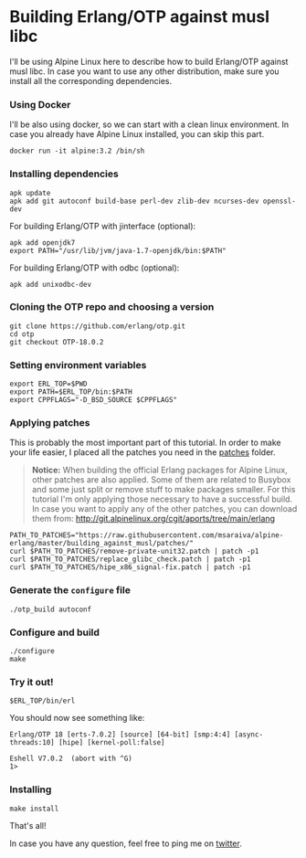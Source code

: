 Building Erlang/OTP against musl libc
=====

I'll be using Alpine Linux here to describe how to build Erlang/OTP against musl libc. In case you want to use any other distribution, make sure you install all the corresponding dependencies.

### Using Docker
I'll be also using docker, so we can start with a clean linux environment. In case you already have Alpine Linux installed, you can skip this part.

```
docker run -it alpine:3.2 /bin/sh
```

### Installing dependencies

```
apk update
apk add git autoconf build-base perl-dev zlib-dev ncurses-dev openssl-dev
```

For building Erlang/OTP with jinterface (optional):

```
apk add openjdk7
export PATH="/usr/lib/jvm/java-1.7-openjdk/bin:$PATH"
```

For building Erlang/OTP with odbc (optional):

```
apk add unixodbc-dev
```
### Cloning the OTP repo and choosing a version

```
git clone https://github.com/erlang/otp.git
cd otp
git checkout OTP-18.0.2
```

### Setting environment variables

```
export ERL_TOP=$PWD
export PATH=$ERL_TOP/bin:$PATH
export CPPFLAGS="-D_BSD_SOURCE $CPPFLAGS"
```

### Applying patches
This is probably the most important part of this tutorial. In order to make your life easier, I placed all the patches you need in the [patches](https://github.com/msaraiva/alpine-erlang/tree/master/building_against_musl/patches) folder.

> **Notice:** When building the official Erlang packages for Alpine Linux, other patches are also applied. Some of them are related to Busybox and some just split or remove stuff to make packages smaller. For this tutorial I'm only applying those necessary to have a successful build. In case you want to apply any of the other patches, you can download them from: <http://git.alpinelinux.org/cgit/aports/tree/main/erlang>



```
PATH_TO_PATCHES="https://raw.githubusercontent.com/msaraiva/alpine-erlang/master/building_against_musl/patches/"
curl $PATH_TO_PATCHES/remove-private-unit32.patch | patch -p1
curl $PATH_TO_PATCHES/replace_glibc_check.patch | patch -p1
curl $PATH_TO_PATCHES/hipe_x86_signal-fix.patch | patch -p1
```

### Generate the `configure` file

```
./otp_build autoconf
```

### Configure and build

```
./configure
make
```

### Try it out!

```
$ERL_TOP/bin/erl
```

You should now see something like:

```
Erlang/OTP 18 [erts-7.0.2] [source] [64-bit] [smp:4:4] [async-threads:10] [hipe] [kernel-poll:false]

Eshell V7.0.2  (abort with ^G)
1>
```

### Installing

```
make install
```

That's all!

In case you have any question, feel free to ping me on [twitter](https://twitter.com/MarlusSaraiva).
